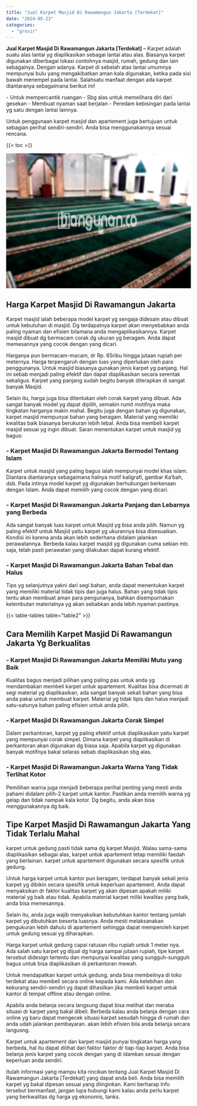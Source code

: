 ```yaml
---
title: "Jual Karpet Masjid Di Rawamangun Jakarta [Terdekat]"
date: "2024-05-23"
categories: 
  - "grosir"
---
```


**Jual Karpet Masjid Di Rawamangun Jakarta \[Terdekat\]** – Karpet adalah suatu alas lantai yg diaplikasikan sebagai lantai atau alas. Biasanya karpet digunakan diberbagai lokasi contohnya masjid, rumah, gedung dan lain sebagainya. Dengan adanya. Karpet di sebelah atas lantai umumnya mempunyai bulu yang mengakibatkan aman kala digunakan, ketika pada sisi bawah menempel pada lantai. Salahsatu manfaat dengan ada karpet diantaranya sebagaimana berikut ini!

\- Untuk mempercantik ruangan - Sbg alas untuk memelihara diri dari gesekan - Membuat nyaman saat berjalan - Peredam kebisingan pada lantai yg satu dengan lantai lainnya.

Untuk penggunaan karpet masjid dan apartement juga bertujuan untuk sebagian perihal sendiri-sendiri. Anda bisa menggunakannya sesuai rencana.

{{< toc >}}

![Jual Karpet Masjid Di Rawamangun Jakarta [Terdekat]](/images/grosir-karpet-murah-40.png)

## Harga Karpet Masjid Di Rawamangun Jakarta

Karpet masjid ialah beberapa model karpet yg sengaja didesain atau dibuat untuk kebutuhan di masjid. Dg terdapatnya karpet akan menyebabkan anda paling nyaman dan efisien bilamana anda mengaplikasikannya. Karpet masjid dibuat dg bermacam corak dg ukuran yg beragam. Anda dapat memesannya yang cocok dengan yang dicari.

Harganya pun bermacam-macam, dr Rp. 65ribu hingga jutaan rupiah per meternya. Harga terpengaruh dengan luas yang diperlukan oleh para penggunanya. Untuk masjid biasanya gunakan jenis karpet yg panjang. Hal ini sebab menjadi paling efektif dan dapat diaplikasikan secara serentak sekaligus. Karpet yang panjang sudah begitu banyak diterapkan di sangat banyak Masjid.

Selain itu, harga juga bisa ditentukan oleh corak karpet yang dibuat. Ada sangat banyak model yg dapat dipilih, semakin rumit motifnya maka tingkatan harganya makin mahal. Begitu juga dengan bahan yg digunakan, karpet masjid mempunyai bahan yang beragam. Material yang memiliki kwalitas baik biasanya berukuran lebih tebal. Anda bisa membeli karpet masjid sesuai yg ingin dibuat. Saran menentukan karpet untuk masjid yg bagus:

### \- Karpet Masjid Di Rawamangun Jakarta Bermodel Tentang Islam

Karpet untuk masjid yang paling bagus ialah mempunyai model khas islam. Diantara diantaranya sebagaimana halnya motif kaligrafi, gambar Ka’bah, dsb. Pada intinya model karpet yg digunakan berhubungan berkenaan dengan Islam. Anda dapat memilih yang cocok dengan yang dicari.

### \- Karpet Masjid Di Rawamangun Jakarta Panjang dan Lebarnya yang Berbeda

Ada sangat banyak luas karpet untuk Masjid yg bisa anda pilih. Namun yg paling efektif untuk Masjid yaitu karpet yg ukurannya bisa disesuaikan. Kondisi ini karena anda akan lebih sederhana didalam jalankan perawatannya. Berbeda kalau karpet masjid yg digunakan cuma sekian mtr. saja, telah pasti perawatan yang dilakukan dapat kurang efektif.

### \- Karpet Masjid Di Rawamangun Jakarta Bahan Tebal dan Halus

Tips yg selanjutnya yakni dari segi bahan, anda dapat menentukan karpet yang memiliki material tidak tipis dan juga halus. Bahan yang tidak tipis tentu akan membuat aman para pengunanya, bahkan disempurnakan kelembutan materialnya yg akan sebabkan anda lebih nyaman pastinya.

{{< table-tables table="table2" >}}

## Cara Memilih Karpet Masjid Di Rawamangun Jakarta Yg Berkualitas

### \- Karpet Masjid Di Rawamangun Jakarta Memiliki Mutu yang Baik

Kualitas bagus menjadi pilihan yang paling pas untuk anda yg mendambakan membeli karpet untuk apartement. Kualitas bisa dicermati dr segi material yg diaplikasikan, ada sangat banyak sekali bahan yang bisa anda pakai untuk membuat karpet. Material yg tidak tipis dan halus menjadi satu-satunya bahan paling efisien untuk anda pilih.

### \- Karpet Masjid Di Rawamangun Jakarta Corak Simpel

Dalam perkantoran, karpet yg paling efektif untuk diaplikasikan yaitu karpet yang mempunyai corak simpel. Dimana karpet yang diaplikasikan di perkantoran akan digunakan dg biasa saja. Apabila karpet yg digunakan banyak motifnya bakal selaras sebab diaplikasikan sbg alas.

### \- Karpet Masjid Di Rawamangun Jakarta Warna Yang Tidak Terlihat Kotor

Pemilihan warna juga menjadi beberapa perihal penting yang mesti anda pahami didalam pilih-2 karpet untuk kantor. Pastikan anda memilih warna yg gelap dan tidak nampak kala kotor. Dg begitu, anda akan bisa menggunakannya dg baik.

## Tipe Karpet Masjid Di Rawamangun Jakarta Yang Tidak Terlalu Mahal

karpet untuk gedung pasti tidak sama dg karpet Masjid. Walau sama-sama diaplikasikan sebagai alas, karpet untuk apartement tetap memiliki faedah yang berlainan. karpet untuk apartement digunakan secara spesifik untuk gedung.

Untuk harga karpet untuk kantor pun beragam, terdapat banyak sekali jenis karpet yg dibikin secara spesifik untuk keperluan apartement. Anda dapat menyaksikan dr faktor kualitas karpet yg akan dipesan apakah miliki material yg baik atau tidak. Apabila material karpet miliki kwalitas yang baik, anda bisa memesannya.

Selain itu, anda juga wajib menyaksikan kebutuhkan kantor tentang jumlah karpet yg dibutuhkan beserta luasnya. Anda mesti melaksanakan pengukuran lebih dahulu di apartement sehingga dapat memperoleh karpet untuk gedung sesuai yg diharapkan.

Harga karpet untuk gedung capai ratusan ribu rupiah untuk 1 meter nya. Ada salah satu karpet yg dijual dg harga sampai jutaan rupiah, tipe karpet tersebut didesign tertentu dan mempunyai kwalitas yang sungguh-sungguh bagus untuk bisa diaplikasikan di perkantoran mewah.

Untuk mendapatkan karpet untuk gedung, anda bisa membelinya di toko terdekat atau membeli secara online kepada kami. Ada kelebihan dan kekurang sendiri-sendiri yg dapat dihasilkan jika membeli karpet untuk kantor di tempat offline atau dengan online.

Apabila anda belanja secara langsung dapat bisa melihat dan meraba situasi dr karpet yang bakal dibeli. Berbeda kalau anda belanja dengan cara online yg baru dapat mengecek situasi karpet sesudah hingga di rumah dan anda udah jalankan pembayaran. akan lebih efisien bila anda belanja secara langusng.

Karpet untuk apartement dan karpet masjid punyai tingkatan harga yang berbeda, hal itu dapat dilihat dari faktor faktor dr tiap-tiap karpet. Anda bisa belanja jenis karpet yang cocok dengan yang di idamkan sesuai dengan keperluan anda sendiri.

Itulah informasi yang mampu kita rincikan tentang Jual Karpet Masjid Di Rawamangun Jakarta \[Terdekat\] yang dapat anda beli. Anda bisa memilih karpet yg bakal dipesan sesuai yang diinginkan. Kami berharap Info tersebut bermanfaat, jangan lupa hubungi kami kalau anda perlu karpet yang berkwalitas dg harga yg ekonomis, tanks.
